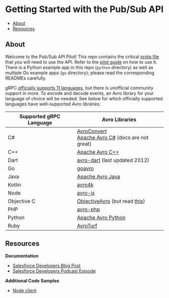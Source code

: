# Getting Started with the Pub/Sub API

- [About](#about)
- [Resources](#resources)

## About

Welcome to the Pub/Sub API Pilot! This repo contains the critical [proto
file](https://github.com/developerforce/pub-sub-api-pilot/blob/main/pubsub_api.proto)
that you will need to use the API. Refer to the [pilot guide](https://resources.docs.salesforce.com/rel1/doc/en-us/static/pdf/Salesforce_Pub_Sub_API_Pilot.pdf) on how to use it. There is a Python example app in this repo (`python` directory) as well as multiple Go example apps (`go` directory); please read the corresponding READMEs carefully.

gRPC [officially supports 11 languages](https://grpc.io/docs/languages/), but
there is unofficial community support in more. To encode and decode events, an
Avro library for your language of choice will be needed. See below for which
officially supported languages have well-supported Avro libraries:

|Supported gRPC Language|Avro Libraries|
|-----------------------|--------------|
|C# | [AvroConvert](https://github.com/AdrianStrugala/AvroConvert)<br />[Apache Avro C#](https://avro.apache.org/docs/current/api/csharp/html/index.html) (docs are not great)|
|C++|[Apache Avro C++](https://avro.apache.org/docs/current/api/cpp/html/index.html)|
|Dart|[avro-dart](https://github.com/sqs/avro-dart) (last updated 2012)|
|Go|[goavro](https://github.com/linkedin/goavro)|
|Java|[Apache Avro Java](https://avro.apache.org/docs/1.10.2/gettingstartedjava.html)|
|Kotlin|[avro4k](https://github.com/avro-kotlin/avro4k)|
|Node|[avro-js](https://www.npmjs.com/package/avro-js)|
|Objective C|[ObjectiveAvro](https://github.com/jlawton/ObjectiveAvro) (but read [this](https://stackoverflow.com/questions/57216446/data-serialisation-in-objective-c-avro-alternative))|
|PHP|[avro-php](https://github.com/wikimedia/avro-php)|
|Python|[Apache Avro Python](https://avro.apache.org/docs/current/gettingstartedpython.html)|
|Ruby|[AvroTurf](https://github.com/dasch/avro_turf)|

## Resources

**Documentation**
- [Salesforce Developers Blog Post](https://developer.salesforce.com/blogs/2021/07/pub-sub-api-building-event-driven-integrations-just-got-even-easier)
- [Salesforce Developers Podcast Episode](https://developer.salesforce.com/podcast/2021/08/episode-93-pub-sub-api-with-emmett-chen-ran)

**Additional Code Samples**
- [Node client](github.com/pozil/pub-sub-api-node-client)
